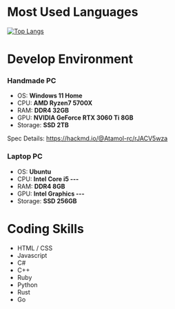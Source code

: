 # Most Used Languages

[![Top Langs](https://github-readme-stats.vercel.app/api/top-langs/?username=Atamol&layout=donut-vertical)](https://github.com/Atamol/github-readme-stats)

# Develop Environment

### Handmade PC
- OS: **Windows 11 Home**
- CPU: **AMD Ryzen7 5700X**
- RAM: **DDR4 32GB**
- GPU: **NVIDIA GeForce RTX 3060 Ti 8GB**
- Storage: **SSD 2TB**

Spec Details: https://hackmd.io/@Atamol-rc/rJACV5wza

### Laptop PC
- OS: **Ubuntu**
- CPU: **Intel Core i5 ---**
- RAM: **DDR4 8GB**
- GPU: **Intel Graphics ---**
- Storage: **SSD 256GB**

# Coding Skills

- HTML / CSS
- Javascript
- C#
- C++
- Ruby
- Python
- Rust
- Go
